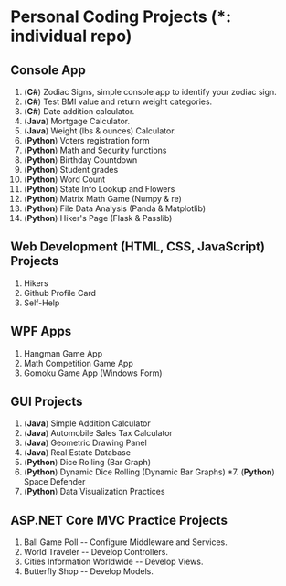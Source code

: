 # Personal Coding Projects (*: individual repo)

## Console App
1. (**C#**) Zodiac Signs, simple console app to identify your zodiac sign.
2. (**C#**) Test BMI value and return weight categories.
3. (**C#**) Date addition calculator.
4. (**Java**) Mortgage Calculator.
5. (**Java**) Weight (lbs & ounces) Calculator.
6. (**Python**) Voters registration form
7. (**Python**) Math and Security functions
8. (**Python**) Birthday Countdown
9. (**Python**) Student grades
10. (**Python**) Word Count
11. (**Python**) State Info Lookup and Flowers
12. (**Python**) Matrix Math Game (Numpy & re)
13. (**Python**) File Data Analysis (Panda & Matplotlib)
14. (**Python**) Hiker's Page (Flask & Passlib)

## Web Development (HTML, CSS, JavaScript) Projects
1. Hikers
2. Github Profile Card
3. Self-Help

## WPF Apps
1. Hangman Game App
2. Math Competition Game App
3. Gomoku Game App (Windows Form)

## GUI Projects
1. (**Java**) Simple Addition Calculator
2. (**Java**) Automobile Sales Tax Calculator
3. (**Java**) Geometric Drawing Panel
4. (**Java**) Real Estate Database
5. (**Python**) Dice Rolling (Bar Graph)
6. (**Python**) Dynamic Dice Rolling (Dynamic Bar Graphs)
*7. (**Python**) Space Defender
8. (**Python**) Data Visualization Practices

## ASP.NET Core MVC Practice Projects
1. Ball Game Poll -- Configure Middleware and Services.
2. World Traveler -- Develop Controllers.
3. Cities Information Worldwide -- Develop Views.
4. Butterfly Shop -- Develop Models.
